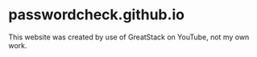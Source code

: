 # passwordcheck.github.io

This website was created by use of GreatStack on YouTube, not my own work.
